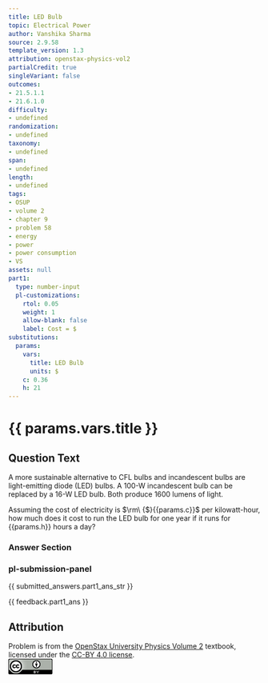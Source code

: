 ```yaml
---
title: LED Bulb
topic: Electrical Power
author: Vanshika Sharma
source: 2.9.58
template_version: 1.3
attribution: openstax-physics-vol2
partialCredit: true
singleVariant: false
outcomes:
- 21.5.1.1
- 21.6.1.0
difficulty:
- undefined
randomization:
- undefined
taxonomy:
- undefined
span:
- undefined
length:
- undefined
tags:
- OSUP
- volume 2
- chapter 9
- problem 58
- energy
- power
- power consumption
- VS
assets: null
part1:
  type: number-input
  pl-customizations:
    rtol: 0.05
    weight: 1
    allow-blank: false
    label: Cost = $
substitutions:
  params:
    vars:
      title: LED Bulb
      units: $
    c: 0.36
    h: 21
---
```

# {{ params.vars.title }}

## Question Text

A more sustainable alternative to CFL bulbs and incandescent bulbs are light-emitting diode (LED) bulbs.
A 100-W incandescent bulb can be replaced by a 16-W LED bulb. Both produce 1600 lumens of light.

Assuming the cost of electricity is $\rm\ {$}{{params.c}}$ per kilowatt-hour, how much does it cost to run the LED bulb for one year if it runs for {{params.h}} hours a day?

### Answer Section

### pl-submission-panel

<p></p>
{{ submitted_answers.part1_ans_str }}
<p></p>
{{ feedback.part1_ans }}

## Attribution

Problem is from the [OpenStax University Physics Volume 2](https://openstax.org/details/books/university-physics-volume-2) textbook, licensed under the [CC-BY 4.0 license](https://creativecommons.org/licenses/by/4.0/).<br>![Image representing the Creative Commons 4.0 BY license.](https://raw.githubusercontent.com/firasm/bits/master/by.png)